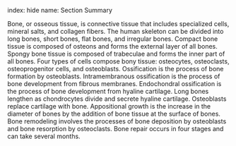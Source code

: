 index: hide
name: Section Summary

Bone, or osseous tissue, is connective tissue that includes specialized cells, mineral salts, and collagen fibers. The human skeleton can be divided into long bones, short bones, flat bones, and irregular bones. Compact bone tissue is composed of osteons and forms the external layer of all bones. Spongy bone tissue is composed of trabeculae and forms the inner part of all bones. Four types of cells compose bony tissue: osteocytes, osteoclasts, osteoprogenitor cells, and osteoblasts. Ossification is the process of bone formation by osteoblasts. Intramembranous ossification is the process of bone development from fibrous membranes. Endochondral ossification is the process of bone development from hyaline cartilage. Long bones lengthen as chondrocytes divide and secrete hyaline cartilage.  Osteoblasts replace cartilage with bone. Appositional growth is the increase in the diameter of bones by the addition of bone tissue at the surface of bones. Bone remodeling involves the processes of bone deposition by osteoblasts and bone resorption by osteoclasts. Bone repair occurs in four stages and can take several months.
